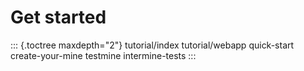 Get started
===========

::: {.toctree maxdepth="2"}
tutorial/index tutorial/webapp quick-start create-your-mine testmine
intermine-tests
:::
